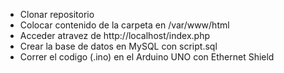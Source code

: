 - Clonar repositorio 
- Colocar contenido de la carpeta en /var/www/html
- Acceder atravez de http://localhost/index.php
- Crear la base de datos en MySQL con script.sql
- Correr el codigo (.ino) en el Arduino UNO con Ethernet Shield  
